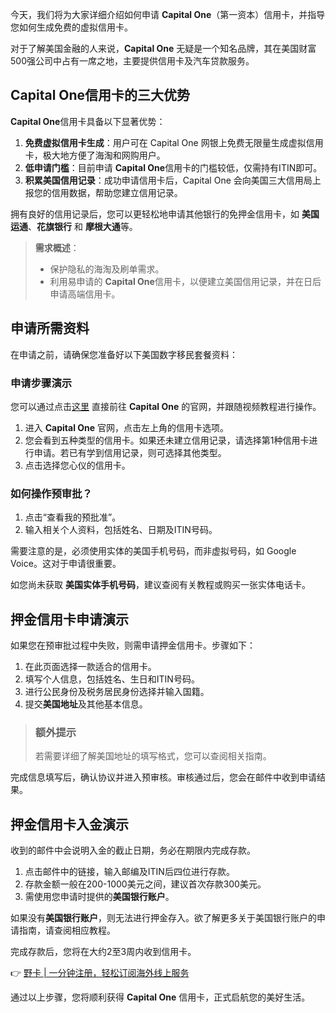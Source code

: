 今天，我们将为大家详细介绍如何申请 **Capital One**（第一资本）信用卡，并指导您如何生成免费的虚拟信用卡。

对于了解美国金融的人来说，**Capital One** 无疑是一个知名品牌，其在美国财富500强公司中占有一席之地，主要提供信用卡及汽车贷款服务。

## Capital One信用卡的三大优势

**Capital One**信用卡具备以下显著优势：

1. **免费虚拟信用卡生成**：用户可在 Capital One 网银上免费无限量生成虚拟信用卡，极大地方便了海淘和网购用户。
2. **低申请门槛**：目前申请 **Capital One**信用卡的门槛较低，仅需持有ITIN即可。
3. **积累美国信用记录**：成功申请信用卡后，Capital One 会向美国三大信用局上报您的信用数据，帮助您建立信用记录。

拥有良好的信用记录后，您可以更轻松地申请其他银行的免押金信用卡，如 **美国运通**、**花旗银行** 和 **摩根大通**等。

> **需求概述**：
>
> - 保护隐私的海淘及刷单需求。
> - 利用易申请的 **Capital One**信用卡，以便建立美国信用记录，并在日后申请高端信用卡。

## 申请所需资料

在申请之前，请确保您准备好以下美国数字移民套餐资料：

### 申请步骤演示

您可以通过点击[这里](https://bit.ly/bewildcard) 直接前往 **Capital One** 的官网，并跟随视频教程进行操作。

1. 进入 **Capital One** 官网，点击左上角的信用卡选项。
2. 您会看到五种类型的信用卡。如果还未建立信用记录，请选择第1种信用卡进行申请。若已有学到信用记录，则可选择其他类型。
3. 点击选择您心仪的信用卡。

### 如何操作预审批？

1. 点击“查看我的预批准”。
2. 输入相关个人资料，包括姓名、日期及ITIN号码。

需要注意的是，必须使用实体的美国手机号码，而非虚拟号码，如 Google Voice。这对于申请很重要。

如您尚未获取 **美国实体手机号码**，建议查阅有关教程或购买一张实体电话卡。

## 押金信用卡申请演示

如果您在预审批过程中失败，则需申请押金信用卡。步骤如下：

1. 在此页面选择一款适合的信用卡。
2. 填写个人信息，包括姓名、生日和ITIN号码。
3. 进行公民身份及税务居民身份选择并输入国籍。
4. 提交**美国地址**及其他基本信息。

> ### 额外提示
>
> 若需要详细了解美国地址的填写格式，您可以查阅相关指南。

完成信息填写后，确认协议并进入预审核。审核通过后，您会在邮件中收到申请结果。

## 押金信用卡入金演示

收到的邮件中会说明入金的截止日期，务必在期限内完成存款。

1. 点击邮件中的链接，输入邮编及ITIN后四位进行存款。
2. 存款金额一般在200-1000美元之间，建议首次存款300美元。
3. 需使用您申请时提供的**美国银行账户**。

如果没有**美国银行账户**，则无法进行押金存入。欲了解更多关于美国银行账户的申请指南，请查阅相应教程。

完成存款后，您将在大约2至3周内收到信用卡。

👉 [野卡 | 一分钟注册，轻松订阅海外线上服务](https://bit.ly/bewildcard)

通过以上步骤，您将顺利获得 **Capital One** 信用卡，正式启航您的美好生活。
